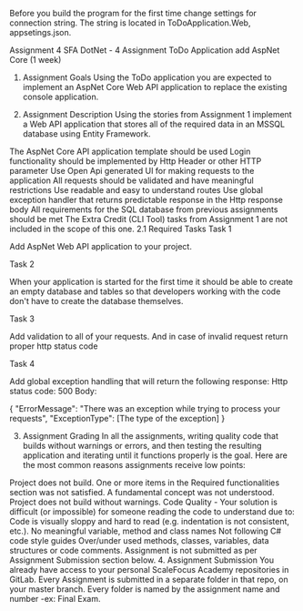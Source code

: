 Before you build the program for the first time change settings for connection string. The string is located in ToDoApplication.Web, appsetings.json.

Assignment 4
SFA DotNet - 4 Assignment
ToDo Application add AspNet Core (1 week)
1. Assignment Goals
Using the ToDo application you are expected to implement an AspNet Core Web API application to replace the existing console application.

2. Assignment Description
Using the stories from Assignment 1 implement a Web API application that stores all of the required data in an MSSQL database using Entity Framework.

The AspNet Core API application template should be used
Login functionality should be implemented by Http Header or other HTTP parameter
Use Open Api generated UI for making requests to the application
All requests should be validated and have meaningful restrictions
Use readable and easy to understand routes
Use global exception handler that returns predictable response in the Http response body
All requirements for the SQL database from previous assignments should be met
The Extra Credit (CLI Tool) tasks from Assignment 1 are not included in the scope of this one.
2.1 Required Tasks
Task 1

Add AspNet Web API application to your project.

Task 2

When your application is started for the first time it should be able to create an empty database and tables so that developers working with the code don't have to create the database themselves.

Task 3

Add validation to all of your requests. And in case of invalid request return proper http status code

Task 4

Add global exception handling that will return the following response: Http status code: 500 Body:

{​​​​​​
   "ErrorMessage": "There was an exception while trying to process your requests",
   "ExceptionType": [The type of the exception]
}​​​​
 
3. Assignment Grading
In all the assignments, writing quality code that builds without warnings or errors, and then testing the resulting application and iterating until it functions properly is the goal. Here are the most common reasons assignments receive low points:

Project does not build.
One or more items in the Required functionalities section was not satisfied.
A fundamental concept was not understood.
Project does not build without warnings.
Code Quality - Your solution is difficult (or impossible) for someone reading the code to understand due to:
Code is visually sloppy and hard to read (e.g. indentation is not consistent, etc.).
No meaningful variable, method and class names
Not following C# code style guides
Over/under used methods, classes, variables, data structures or code comments.
Assignment is not submitted as per Assignment Submission section below.
4. Assignment Submission
You already have access to your personal ScaleFocus Academy repositories in GitLab. Every Assignment is submitted in a separate folder in that repo, on your master branch. Every folder is named by the assignment name and number -ex: Final Exam.